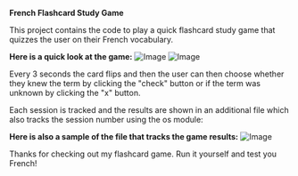 **French Flashcard Study Game**

This project contains the code to play a quick flashcard study game that quizzes the user on their French vocabulary. 

**Here is a quick look at the game:**
![Image](https://github.com/user-attachments/assets/9497fa96-ac78-4a80-972f-34a22030b34f)
![Image](https://github.com/user-attachments/assets/812f30c4-f759-4dce-9dd0-3e9c51bb687c)

Every 3 seconds the card flips and then the user can then choose whether they knew the term by clicking the "check" button or if the term was unknown by clicking the "x" button.

Each session is tracked and the results are shown in an additional file which also tracks the session number using the os module:


**Here is also a sample of the file that tracks the game results:**
![Image](https://github.com/user-attachments/assets/829ebd5c-a69f-41b0-9b0c-ea8f6f8b30e2)

Thanks for checking out my flashcard game. Run it yourself and test you French!
